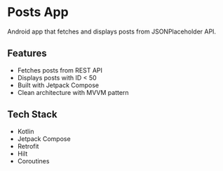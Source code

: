 # Posts App

Android app that fetches and displays posts from JSONPlaceholder API.

## Features
- Fetches posts from REST API
- Displays posts with ID < 50
- Built with Jetpack Compose
- Clean architecture with MVVM pattern

## Tech Stack
- Kotlin
- Jetpack Compose
- Retrofit
- Hilt
- Coroutines